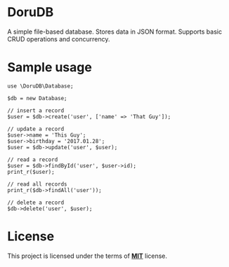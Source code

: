 # DoruDB
A simple file-based database. Stores data in JSON format. Supports basic CRUD operations and concurrency.

# Sample usage
```
use \DoruDB\Database;

$db = new Database;

// insert a record
$user = $db->create('user', ['name' => 'That Guy']);

// update a record
$user->name = 'This Guy';
$user->birthday = '2017.01.28';
$user = $db->update('user', $user);

// read a record
$user = $db->findById('user', $user->id);
print_r($user);

// read all records
print_r($db->findAll('user'));

// delete a record
$db->delete('user', $user);
```

# License
This project is licensed under the terms of [**MIT**](https://github.com/punarinta/doru-db/blob/master/LICENSE) license.
